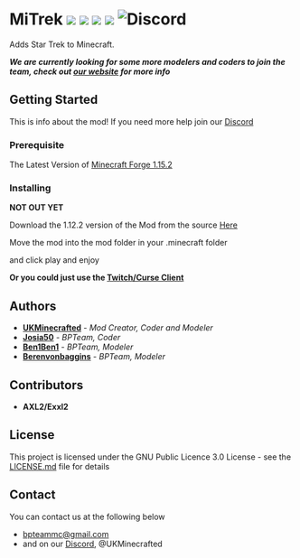 # MiTrek ![](https://img.shields.io/badge/Creator-UKMinecrafted-orange.svg) ![](https://img.shields.io/badge/Minecraft-1.15.2-blue.svg) ![](https://img.shields.io/badge/Owner-BPTeam-blue.svg) ![](https://img.shields.io/badge/Mod%20Status-Incomplete-red.svg) ![Discord](https://img.shields.io/discord/538796875311218721.svg?style=plastic)

Adds Star Trek to Minecraft.

***We are currently looking for some more modelers and coders to join the team, check out [our website](https://bpteammc.github.io/pages/recrutement) for more info***
## Getting Started

This is info about the mod!
If you need more help join our [Discord](https://discord.gg/jqZphQg)

### Prerequisite
The Latest Version of [Minecraft  Forge 1.15.2](https://www.minecraftforge.net)

### Installing
**NOT OUT YET**

Download the 1.12.2 version of the Mod from the source [Here](https://minecraft.curseforge.com/projects/...)

Move the mod into the mod folder in your .minecraft folder

and click play and enjoy

**Or you could just use the [Twitch/Curse Client](https://app.twitch.tv/download)**

## Authors

* **[UKMinecrafted](https://GitHub.com/UKMinecrafted)** - *Mod Creator, Coder and Modeler*
* **[Josia50](https://GitHub.com/Josia50)** - *BPTeam, Coder*
* **[Ben1Ben1](https://GitHub.com/Ben1Ben1)** - *BPTeam, Modeler*
* **[Berenvonbaggins](https://github.com/berenvonbaggins)** - *BPTeam, Modeler*

## Contributors

* **AXL2/Exxl2**

## License

This project is licensed under the GNU Public Licence 3.0  License - see the [LICENSE.md](LICENSE.md) file for details

## Contact
You can contact us at the following below
* bpteammc@gmail.com
* and on our [Discord](https://discord.gg/jqZphQg), @UKMinecrafted

